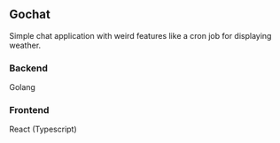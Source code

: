 ## Gochat

Simple chat application with weird features like a cron job for displaying weather.

### Backend

Golang

### Frontend

React (Typescript)
